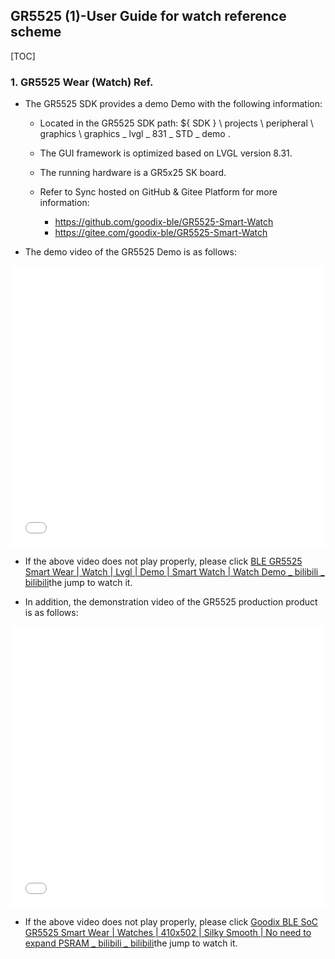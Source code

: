 ## GR5525 (1)-User Guide for watch reference scheme

[TOC]

### 1. GR5525 Wear (Watch) Ref.

-   The GR5525 SDK provides a demo Demo with the following information:

    -   Located in the GR5525 SDK path: ${ SDK } \ projects \ peripheral \ graphics \ graphics _ lvgl _ 831 _ STD _ demo \.
    
    - The GUI framework is optimized based on LVGL version 8.31.
    
    -   The running hardware is a GR5x25 SK board.
    
    - Refer to Sync hosted on GitHub & Gitee Platform for more information:
      - https://github.com/goodix-ble/GR5525-Smart-Watch
      - https://gitee.com/goodix-ble/GR5525-Smart-Watch
- The demo video of the GR5525 Demo is as follows:

<iframe src="//player.bilibili.com/player.html?aid=1100824568&bvid=BV1pA4m137hW&cid=1447366543&p=1" scrolling="no" border="0" frameborder="no" framespacing="0" allowfullscreen="true"  style="width:100%;min-height:450px;"> </iframe>


- If the above video does not play properly, please click [BLE GR5525 Smart Wear | Watch | Lvgl | Demo | Smart Watch | Watch Demo _ bilibili _ bilibili](https://www.bilibili.com/video/BV1pA4m137hW/?vd_source=849be8d36cdf256cbd8e61ecdc3316ea)the jump to watch it.


-   In addition, the demonstration video of the GR5525 production product is as follows:

<iframe src="//player.bilibili.com/player.html?aid=450905444&bvid=BV1gj411E7sW&cid=1333721551&p=1" scrolling="no" border="0" frameborder="no" framespacing="0" allowfullscreen="true"  style="width:100%;min-height:450px;"> </iframe>


- If the above video does not play properly, please click [Goodix BLE SoC GR5525 Smart Wear | Watches | 410x502 | Silky Smooth | No need to expand PSRAM _ bilibili _ bilibili](https://www.bilibili.com/video/BV1gj411E7sW/)the jump to watch it.


